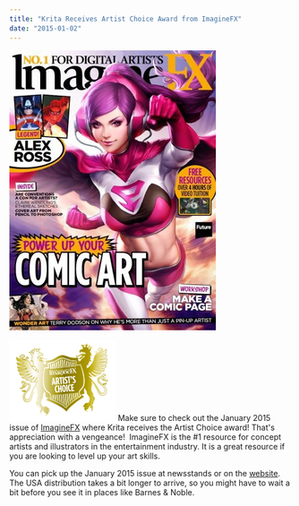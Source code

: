 ```yaml
---
title: "Krita Receives Artist Choice Award from ImagineFX"
date: "2015-01-02"
---
```


![imagineFX-magazine](images/imagineFX-magazine.jpg)

![artist-award](images/artist-award.png) Make sure to check out the January 2015 issue of [ImagineFX](http://www.imaginefx.com "ImagineFX") where Krita receives the Artist Choice award! That's appreciation with a vengeance!  ImagineFX is the #1 resource for concept artists and illustrators in the entertainment industry. It is a great resource if you are looking to level up your art skills.

You can pick up the January 2015 issue at newsstands or on the [website](http://www.zinio.com/www/browse/issue.jsp?skuId=416324355). The USA distribution takes a bit longer to arrive, so you might have to wait a bit before you see it in places like Barnes & Noble.
